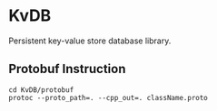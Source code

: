 # KvDB
Persistent key-value store database library. 

## Protobuf Instruction
```shell
cd KvDB/protobuf
protoc --proto_path=. --cpp_out=. className.proto
```